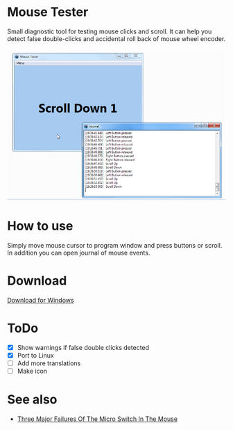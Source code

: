 # Mouse Tester
Small diagnostic tool for testing mouse clicks and scroll. It can help you detect false double-clicks and accidental roll back of mouse wheel encoder. 

![](images/screenshot1.png)


# How to use

Simply move mouse cursor to program window and press buttons or scroll. In addition you can open journal of mouse events.

# Download

[Download for Windows](https://github.com/artem78/MouseTester/releases/latest)

# ToDo

- [x] Show warnings if false double clicks detected
- [x] Port to Linux
- [ ] Add more translations
- [ ] Make icon

# See also
* [Three Major Failures Of The Micro Switch In The Mouse](https://www.greetech-switch.com/info/three-major-failures-of-the-micro-switch-in-th-41608004.html)
